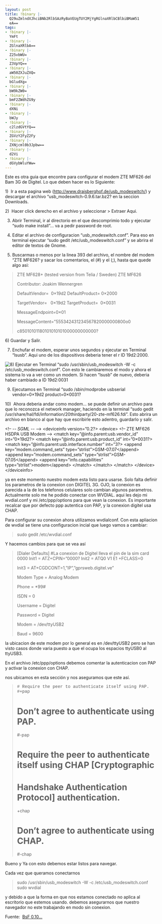 ```yaml
---
layout: post
title: !binary |-
  Q29uZmlndXJhciBNb2RlbSAzRyBaVEUgTUY2MjYgRGlnaXRlbCBlbiBMaW51
  eA==
tags:
- !binary |-
  YmFt
- !binary |-
  ZGlnaXRlbA==
- !binary |-
  Z25vbWU=
- !binary |-
  Z3VpYQ==
- !binary |-
  aW50ZXJuZXQ=
- !binary |-
  bGludXg=
- !binary |-
  bW9kZW0=
- !binary |-
  bmF2ZWdhZG9y
- !binary |-
  dXNi
- !binary |-
  bWJy
- !binary |-
  c2lzdGVtYQ==
- !binary |-
  ZGVzY2FyZ2Fy
- !binary |-
  ZXNjcml0b3Jpbw==
- !binary |-
  d2Vi
- !binary |-
  dGVybWluYWw=
---
```

Este es otra guia que encontre para configurar el modem ZTE MF626 del Bam 3G de Digitel. Lo que deben hacer es lo Siguiente:

1)  Ir a esta pagina web (<a title="http://www.draisberghof.de/usb_modeswitch/" href="http://www.draisberghof.de/usb_modeswitch/">http://www.draisberghof.de/usb_modeswitch/</a>) y descargar el archivo “usb_modeswitch-0.9.6.tar.bz2? en la seccion Downloads.

2)  Hacer click derecho en el archivo y seleccionar &gt; Extraer Aqui.

3) Abrir Terminal, ir al directorio en el que descomprimio todo y ejecutar “sudo make install”… va a pedir password de root.

4) Editar el archivo de configuracion “usb_modeswitch.conf”. Para eso en terminal ejecutar “sudo gedit /etc/usb_modeswitch.conf” y se abrira el editor de textos de Gnome.

5) Buscarmas o menos por la linea 393 del archivo, el nombre del modem “ZTE MF626? y sacar los comentarios, el (#) y el (;), hasta que quede algo asi:
<blockquote>ZTE MF628+ (tested version from Telia / Sweden)
ZTE MF626

Contributor: Joakim Wennergren

DefaultVendor=  0×19d2
DefaultProduct= 0×2000

TargetVendor=   0×19d2
TargetProduct=  0×0031

MessageEndpoint=0×01

MessageContent=”555342431234567820000000800o0

c85010101180101010101000000000000?</blockquote>
6) Guardar y Salir.

7) Enchufar el modem, esperar unos segundos y ejecutar en Terminal “lsusb”. Aqui uno de los dispositivos deberia tener el r ID 19d2:2000.

<img class="wp-smiley" src="http://effiejayx.velugmaracaibo.org.ve/wp-includes/images/smilies/icon_cool.gif" alt="8)" /> Ejecutar en Terminal “sudo /usr/sbin/usb_modeswitch -W -c /etc/usb_modeswitch.conf”. Con esto le cambiaremos el modo y ahora el sistema lo va a ver como un modem. Si hacen “lsusb” de nuevo, deberia haber cambiado a ID 19d2:0031

9) Ejecutamos en Terminal “sudo /sbin/modprobe usbserial vendor=0×19d2 product=0×0031?

10)  Ahora deberia andar como modem… se puede definir un archivo para que lo reconozca el network manager, haciendo en la terminal “sudo gedit /usr/share/hal/fdi/information/20thirdparty/20-zte-mf626.fdi”. Esto abrira un archivo en blanco al que hay que escribirle esto adentro, guardarlo y salir.

&lt;!– -*- SGML -*- –&gt;
&lt;deviceinfo version=”0.2?&gt;
&lt;device&gt;
&lt;!– ZTE MF626 HSDPA USB Modem –&gt;
&lt;match key=”@info.parent:usb.vendor_id” int=”0×19d2?&gt;
&lt;match key=”@info.parent:usb.product_id” int=”0×0031?&gt;
&lt;match key=”@info.parent:usb.interface.number” int=”3?&gt;
&lt;append key=”modem.command_sets” type=”strlist”&gt;GSM-07.07&lt;/append&gt;
&lt;append key=”modem.command_sets” type=”strlist”&gt;GSM-07.05&lt;/append&gt;
&lt;append key=”info.capabilities” type=”strlist”&gt;modem&lt;/append&gt;
&lt;/match&gt;
&lt;/match&gt;
&lt;/match&gt;
&lt;/device&gt;
&lt;/deviceinfo&gt;

ya en este momento nuestro modem esta listo para usarse. Solo falta definir los parametros de la conexion con DIGITEL 3G. OJO, la conexion es parecida a la de los telefonos celulares solo cambian algunos parametros. Actualmente solo me he podido conectar con WVDIAL. aqui les dejo mi wvdial.conf y mi /etc/ppp/options para que vean la conexion. Es importante recalcar que por defecto ppp autentica con PAP, y la conexion digitel usa CHAP.

Para configurar su conexion ahora utilizamos wvdialconf. Con esta apliacion de wvdial se tiene una configuracion incial que luego vamos a cambiar:
<blockquote>sudo gedit /etc/wvdial.conf</blockquote>
Y hacemos cambios para que se vea así
<blockquote>[Dialer Defaults]
#La conexion de Digitel lleva el pin de la sim card   0000
Init1 = ATZ+CPIN=”0000?
Init2 = ATQ0 V1 E1 +FCLASS=0

Init3 = AT+CGDCONT=1,”IP”,”gprsweb.digitel.ve”

Modem Type = Analog Modem

Phone = *99#

ISDN = 0

Username = Digitel

Password = Digitel

Modem = /dev/ttyUSB2

Baud = 9600</blockquote>
la ubicacion de este modem por lo general es en /dev/ttyUSB2 pero se han visto casos donde varia puesto a que el ocupa los espacios ttyUSB0 al ttyUSB3.

En el archivo /etc/ppp/options debemos comentar la autenticacion con PAP y activar la conexion con CHAP.

nos ubicamos en esta sección y nos aseguramos que este así.

<!--[if gte mso 9]><xml> <w :WordDocument> </w><w :View>Normal</w> <w :Zoom>0</w> <w :TrackMoves /> <w :TrackFormatting /> <w :HyphenationZone>21</w> <w :PunctuationKerning /> <w :ValidateAgainstSchemas /> <w :SaveIfXMLInvalid>false</w> <w :IgnoreMixedContent>false</w> <w :AlwaysShowPlaceholderText>false</w> <w :DoNotPromoteQF /> <w :LidThemeOther>ES-VE</w> <w :LidThemeAsian>X-NONE</w> <w :LidThemeComplexScript>X-NONE</w> <w :Compatibility> <w :BreakWrappedTables /> <w :SnapToGridInCell /> <w :WrapTextWithPunct /> <w :UseAsianBreakRules /> <w :DontGrowAutofit /> <w :SplitPgBreakAndParaMark /> <w :DontVertAlignCellWithSp /> <w :DontBreakConstrainedForcedTables /> <w :DontVertAlignInTxbx /> <w :Word11KerningPairs /> <w :CachedColBalance /> </w> <w :BrowserLevel>MicrosoftInternetExplorer4</w> <m :mathPr> <m :mathFont m:val="Cambria Math" /> <m :brkBin m:val="before" /> <m :brkBinSub m:val=" " /> <m :smallFrac m:val="off" /> <m :dispDef /> <m :lMargin m:val="0" /> <m :rMargin m:val="0" /> <m :defJc m:val="centerGroup" /> <m :wrapIndent m:val="1440" /> <m :intLim m:val="subSup" /> <m :naryLim m:val="undOvr" /> </m> </xml>< ![endif]--><!--[if gte mso 9]><xml> <w :LatentStyles DefLockedState="false" DefUnhideWhenUsed="true"   DefSemiHidden="true" DefQFormat="false" DefPriority="99"   LatentStyleCount="267"> <w :LsdException Locked="false" Priority="0" SemiHidden="false"    UnhideWhenUsed="false" QFormat="true" Name="Normal" /> <w :LsdException Locked="false" Priority="9" SemiHidden="false"    UnhideWhenUsed="false" QFormat="true" Name="heading 1" /> <w :LsdException Locked="false" Priority="9" QFormat="true" Name="heading 2" /> <w :LsdException Locked="false" Priority="9" QFormat="true" Name="heading 3" /> <w :LsdException Locked="false" Priority="9" QFormat="true" Name="heading 4" /> <w :LsdException Locked="false" Priority="9" QFormat="true" Name="heading 5" /> <w :LsdException Locked="false" Priority="9" QFormat="true" Name="heading 6" /> <w :LsdException Locked="false" Priority="9" QFormat="true" Name="heading 7" /> <w :LsdException Locked="false" Priority="9" QFormat="true" Name="heading 8" /> <w :LsdException Locked="false" Priority="9" QFormat="true" Name="heading 9" /> <w :LsdException Locked="false" Priority="39" Name="toc 1" /> <w :LsdException Locked="false" Priority="39" Name="toc 2" /> <w :LsdException Locked="false" Priority="39" Name="toc 3" /> <w :LsdException Locked="false" Priority="39" Name="toc 4" /> <w :LsdException Locked="false" Priority="39" Name="toc 5" /> <w :LsdException Locked="false" Priority="39" Name="toc 6" /> <w :LsdException Locked="false" Priority="39" Name="toc 7" /> <w :LsdException Locked="false" Priority="39" Name="toc 8" /> <w :LsdException Locked="false" Priority="39" Name="toc 9" /> <w :LsdException Locked="false" Priority="35" QFormat="true" Name="caption" /> <w :LsdException Locked="false" Priority="10" SemiHidden="false"    UnhideWhenUsed="false" QFormat="true" Name="Title" /> <w :LsdException Locked="false" Priority="1" Name="Default Paragraph Font" /> <w :LsdException Locked="false" Priority="11" SemiHidden="false"    UnhideWhenUsed="false" QFormat="true" Name="Subtitle" /> <w :LsdException Locked="false" Priority="22" SemiHidden="false"    UnhideWhenUsed="false" QFormat="true" Name="Strong" /> <w :LsdException Locked="false" Priority="20" SemiHidden="false"    UnhideWhenUsed="false" QFormat="true" Name="Emphasis" /> <w :LsdException Locked="false" Priority="59" SemiHidden="false"    UnhideWhenUsed="false" Name="Table Grid" /> <w :LsdException Locked="false" UnhideWhenUsed="false" Name="Placeholder Text" /> <w :LsdException Locked="false" Priority="1" SemiHidden="false"    UnhideWhenUsed="false" QFormat="true" Name="No Spacing" /> <w :LsdException Locked="false" Priority="60" SemiHidden="false"    UnhideWhenUsed="false" Name="Light Shading" /> <w :LsdException Locked="false" Priority="61" SemiHidden="false"    UnhideWhenUsed="false" Name="Light List" /> <w :LsdException Locked="false" Priority="62" SemiHidden="false"    UnhideWhenUsed="false" Name="Light Grid" /> <w :LsdException Locked="false" Priority="63" SemiHidden="false"    UnhideWhenUsed="false" Name="Medium Shading 1" /> <w :LsdException Locked="false" Priority="64" SemiHidden="false"    UnhideWhenUsed="false" Name="Medium Shading 2" /> <w :LsdException Locked="false" Priority="65" SemiHidden="false"    UnhideWhenUsed="false" Name="Medium List 1" /> <w :LsdException Locked="false" Priority="66" SemiHidden="false"    UnhideWhenUsed="false" Name="Medium List 2" /> <w :LsdException Locked="false" Priority="67" SemiHidden="false"    UnhideWhenUsed="false" Name="Medium Grid 1" /> <w :LsdException Locked="false" Priority="68" SemiHidden="false"    UnhideWhenUsed="false" Name="Medium Grid 2" /> <w :LsdException Locked="false" Priority="69" SemiHidden="false"    UnhideWhenUsed="false" Name="Medium Grid 3" /> <w :LsdException Locked="false" Priority="70" SemiHidden="false"    UnhideWhenUsed="false" Name="Dark List" /> <w :LsdException Locked="false" Priority="71" SemiHidden="false"    UnhideWhenUsed="false" Name="Colorful Shading" /> <w :LsdException Locked="false" Priority="72" SemiHidden="false"    UnhideWhenUsed="false" Name="Colorful List" /> <w :LsdException Locked="false" Priority="73" SemiHidden="false"    UnhideWhenUsed="false" Name="Colorful Grid" /> <w :LsdException Locked="false" Priority="60" SemiHidden="false"    UnhideWhenUsed="false" Name="Light Shading Accent 1" /> <w :LsdException Locked="false" Priority="61" SemiHidden="false"    UnhideWhenUsed="false" Name="Light List Accent 1" /> <w :LsdException Locked="false" Priority="62" SemiHidden="false"    UnhideWhenUsed="false" Name="Light Grid Accent 1" /> <w :LsdException Locked="false" Priority="63" SemiHidden="false"    UnhideWhenUsed="false" Name="Medium Shading 1 Accent 1" /> <w :LsdException Locked="false" Priority="64" SemiHidden="false"    UnhideWhenUsed="false" Name="Medium Shading 2 Accent 1" /> <w :LsdException Locked="false" Priority="65" SemiHidden="false"    UnhideWhenUsed="false" Name="Medium List 1 Accent 1" /> <w :LsdException Locked="false" UnhideWhenUsed="false" Name="Revision" /> <w :LsdException Locked="false" Priority="34" SemiHidden="false"    UnhideWhenUsed="false" QFormat="true" Name="List Paragraph" /> <w :LsdException Locked="false" Priority="29" SemiHidden="false"    UnhideWhenUsed="false" QFormat="true" Name="Quote" /> <w :LsdException Locked="false" Priority="30" SemiHidden="false"    UnhideWhenUsed="false" QFormat="true" Name="Intense Quote" /> <w :LsdException Locked="false" Priority="66" SemiHidden="false"    UnhideWhenUsed="false" Name="Medium List 2 Accent 1" /> <w :LsdException Locked="false" Priority="67" SemiHidden="false"    UnhideWhenUsed="false" Name="Medium Grid 1 Accent 1" /> <w :LsdException Locked="false" Priority="68" SemiHidden="false"    UnhideWhenUsed="false" Name="Medium Grid 2 Accent 1" /> <w :LsdException Locked="false" Priority="69" SemiHidden="false"    UnhideWhenUsed="false" Name="Medium Grid 3 Accent 1" /> <w :LsdException Locked="false" Priority="70" SemiHidden="false"    UnhideWhenUsed="false" Name="Dark List Accent 1" /> <w :LsdException Locked="false" Priority="71" SemiHidden="false"    UnhideWhenUsed="false" Name="Colorful Shading Accent 1" /> <w :LsdException Locked="false" Priority="72" SemiHidden="false"    UnhideWhenUsed="false" Name="Colorful List Accent 1" /> <w :LsdException Locked="false" Priority="73" SemiHidden="false"    UnhideWhenUsed="false" Name="Colorful Grid Accent 1" /> <w :LsdException Locked="false" Priority="60" SemiHidden="false"    UnhideWhenUsed="false" Name="Light Shading Accent 2" /> <w :LsdException Locked="false" Priority="61" SemiHidden="false"    UnhideWhenUsed="false" Name="Light List Accent 2" /> <w :LsdException Locked="false" Priority="62" SemiHidden="false"    UnhideWhenUsed="false" Name="Light Grid Accent 2" /> <w :LsdException Locked="false" Priority="63" SemiHidden="false"    UnhideWhenUsed="false" Name="Medium Shading 1 Accent 2" /> <w :LsdException Locked="false" Priority="64" SemiHidden="false"    UnhideWhenUsed="false" Name="Medium Shading 2 Accent 2" /> <w :LsdException Locked="false"
 Priority="65" SemiHidden="false"    UnhideWhenUsed="false" Name="Medium List 1 Accent 2" /> <w :LsdException Locked="false" Priority="66" SemiHidden="false"    UnhideWhenUsed="false" Name="Medium List 2 Accent 2" /> <w :LsdException Locked="false" Priority="67" SemiHidden="false"    UnhideWhenUsed="false" Name="Medium Grid 1 Accent 2" /> <w :LsdException Locked="false" Priority="68" SemiHidden="false"    UnhideWhenUsed="false" Name="Medium Grid 2 Accent 2" /> <w :LsdException Locked="false" Priority="69" SemiHidden="false"    UnhideWhenUsed="false" Name="Medium Grid 3 Accent 2" /> <w :LsdException Locked="false" Priority="70" SemiHidden="false"    UnhideWhenUsed="false" Name="Dark List Accent 2" /> <w :LsdException Locked="false" Priority="71" SemiHidden="false"    UnhideWhenUsed="false" Name="Colorful Shading Accent 2" /> <w :LsdException Locked="false" Priority="72" SemiHidden="false"    UnhideWhenUsed="false" Name="Colorful List Accent 2" /> <w :LsdException Locked="false" Priority="73" SemiHidden="false"    UnhideWhenUsed="false" Name="Colorful Grid Accent 2" /> <w :LsdException Locked="false" Priority="60" SemiHidden="false"    UnhideWhenUsed="false" Name="Light Shading Accent 3" /> <w :LsdException Locked="false" Priority="61" SemiHidden="false"    UnhideWhenUsed="false" Name="Light List Accent 3" /> <w :LsdException Locked="false" Priority="62" SemiHidden="false"    UnhideWhenUsed="false" Name="Light Grid Accent 3" /> <w :LsdException Locked="false" Priority="63" SemiHidden="false"    UnhideWhenUsed="false" Name="Medium Shading 1 Accent 3" /> <w :LsdException Locked="false" Priority="64" SemiHidden="false"    UnhideWhenUsed="false" Name="Medium Shading 2 Accent 3" /> <w :LsdException Locked="false" Priority="65" SemiHidden="false"    UnhideWhenUsed="false" Name="Medium List 1 Accent 3" /> <w :LsdException Locked="false" Priority="66" SemiHidden="false"    UnhideWhenUsed="false" Name="Medium List 2 Accent 3" /> <w :LsdException Locked="false" Priority="67" SemiHidden="false"    UnhideWhenUsed="false" Name="Medium Grid 1 Accent 3" /> <w :LsdException Locked="false" Priority="68" SemiHidden="false"    UnhideWhenUsed="false" Name="Medium Grid 2 Accent 3" /> <w :LsdException Locked="false" Priority="69" SemiHidden="false"    UnhideWhenUsed="false" Name="Medium Grid 3 Accent 3" /> <w :LsdException Locked="false" Priority="70" SemiHidden="false"    UnhideWhenUsed="false" Name="Dark List Accent 3" /> <w :LsdException Locked="false" Priority="71" SemiHidden="false"    UnhideWhenUsed="false" Name="Colorful Shading Accent 3" /> <w :LsdException Locked="false" Priority="72" SemiHidden="false"    UnhideWhenUsed="false" Name="Colorful List Accent 3" /> <w :LsdException Locked="false" Priority="73" SemiHidden="false"    UnhideWhenUsed="false" Name="Colorful Grid Accent 3" /> <w :LsdException Locked="false" Priority="60" SemiHidden="false"    UnhideWhenUsed="false" Name="Light Shading Accent 4" /> <w :LsdException Locked="false" Priority="61" SemiHidden="false"    UnhideWhenUsed="false" Name="Light List Accent 4" /> <w :LsdException Locked="false" Priority="62" SemiHidden="false"    UnhideWhenUsed="false" Name="Light Grid Accent 4" /> <w :LsdException Locked="false" Priority="63" SemiHidden="false"    UnhideWhenUsed="false" Name="Medium Shading 1 Accent 4" /> <w :LsdException Locked="false" Priority="64" SemiHidden="false"    UnhideWhenUsed="false" Name="Medium Shading 2 Accent 4" /> <w :LsdException Locked="false" Priority="65" SemiHidden="false"    UnhideWhenUsed="false" Name="Medium List 1 Accent 4" /> <w :LsdException Locked="false" Priority="66" SemiHidden="false"    UnhideWhenUsed="false" Name="Medium List 2 Accent 4" /> <w :LsdException Locked="false" Priority="67" SemiHidden="false"    UnhideWhenUsed="false" Name="Medium Grid 1 Accent 4" /> <w :LsdException Locked="false" Priority="68" SemiHidden="false"    UnhideWhenUsed="false" Name="Medium Grid 2 Accent 4" /> <w :LsdException Locked="false" Priority="69" SemiHidden="false"    UnhideWhenUsed="false" Name="Medium Grid 3 Accent 4" /> <w :LsdException Locked="false" Priority="70" SemiHidden="false"    UnhideWhenUsed="false" Name="Dark List Accent 4" /> <w :LsdException Locked="false" Priority="71" SemiHidden="false"    UnhideWhenUsed="false" Name="Colorful Shading Accent 4" /> <w :LsdException Locked="false" Priority="72" SemiHidden="false"    UnhideWhenUsed="false" Name="Colorful List Accent 4" /> <w :LsdException Locked="false" Priority="73" SemiHidden="false"    UnhideWhenUsed="false" Name="Colorful Grid Accent 4" /> <w :LsdException Locked="false" Priority="60" SemiHidden="false"    UnhideWhenUsed="false" Name="Light Shading Accent 5" /> <w :LsdException Locked="false" Priority="61" SemiHidden="false"    UnhideWhenUsed="false" Name="Light List Accent 5" /> <w :LsdException Locked="false" Priority="62" SemiHidden="false"    UnhideWhenUsed="false" Name="Light Grid Accent 5" /> <w :LsdException Locked="false" Priority="63" SemiHidden="false"    UnhideWhenUsed="false" Name="Medium Shading 1 Accent 5" /> <w :LsdException Locked="false" Priority="64" SemiHidden="false"    UnhideWhenUsed="false" Name="Medium Shading 2 Accent 5" /> <w :LsdException Locked="false" Priority="65" SemiHidden="false"    UnhideWhenUsed="false" Name="Medium List 1 Accent 5" /> <w :LsdException Locked="false" Priority="66" SemiHidden="false"    UnhideWhenUsed="false" Name="Medium List 2 Accent 5" /> <w :LsdException Locked="false" Priority="67" SemiHidden="false"    UnhideWhenUsed="false" Name="Medium Grid 1 Accent 5" /> <w :LsdException Locked="false" Priority="68" SemiHidden="false"    UnhideWhenUsed="false" Name="Medium Grid 2 Accent 5" /> <w :LsdException Locked="false" Priority="69" SemiHidden="false"    UnhideWhenUsed="false" Name="Medium Grid 3 Accent 5" /> <w :LsdException Locked="false" Priority="70" SemiHidden="false"    UnhideWhenUsed="false" Name="Dark List Accent 5" /> <w :LsdException Locked="false" Priority="71" SemiHidden="false"    UnhideWhenUsed="false" Name="Colorful Shading Accent 5" /> <w :LsdException Locked="false" Priority="72" SemiHidden="false"    UnhideWhenUsed="false" Name="Colorful List Accent 5" /> <w :LsdException Locked="false" Priority="73" SemiHidden="false"    UnhideWhenUsed="false" Name="Colorful Grid Accent 5" /> <w :LsdException Locked="false" Priority="60" SemiHidden="false"    UnhideWhenUsed="false" Name="Light Shading Accent 6" /> <w :LsdException Locked="false" Priority="61" SemiHidden="false"    UnhideWhenUsed="false" Name="Light List Accent 6" /> <w :LsdException Locked="false" Priority="62" SemiHidden="false"    UnhideWhenUsed="false" Name="Light Grid Accent 6" /> <w :LsdException Locked="false" Priority="63" SemiHidden="false"    UnhideWhenUsed="false" Name="Medium Shading 1 Accent 6" /> <w :LsdException Locked="false" Priority="64" SemiHidden="false"    UnhideWhenUsed="false" Name="Medium Shading 2 Accent 6" /> <w :LsdException Locked="false" Priority="65" SemiHidden="false"    UnhideWhenUsed="false" Name="Medium List 1 Accent 6" /> <w :LsdException Locked="false" Priority="66" SemiHidden="false"    UnhideWhenUsed="false" Name="Medium List 2 Accent 6" /> <w :LsdException Locked="false" Priority="67" SemiHidden="false"    UnhideWhenUsed="false" Name="Medium Grid 1 Accent 6" /> <w :LsdException Locked="false" Priority="68" SemiHidden="false"    UnhideWhenUsed="false" Name="Medium Grid 2 Accent 6" /> <w :LsdException Locked="false" Priority="69" SemiHidden="false"    UnhideWhenUsed="false" Name="Medium Grid 3 Accent 6" /> <w :LsdException Locked="false" Priority="70" SemiHidden="false"    UnhideWhenUsed="false" Name="Dark List Accent 6" /> <w :LsdException Locked="false" Priority="71" SemiHidden="false"    UnhideWhenUsed="false" Name="Colorful Shading Accent 6" /> <w :LsdException Locked="false" Priority="72" SemiHidden="false"    UnhideWhenUsed="false" Name="Colorful List Accent 6" /> <w :LsdException Locked="false" Priority="73" SemiHidden="false"    UnhideWhenUsed="false" Name="Colorful Grid Accent 6" /> <w :LsdException Locked="false" Priority="19" SemiHidden="false"    UnhideWhenUsed="false" QFormat="true" Name="Subtle Emphasis" /> <w :LsdException Locked="false" Pri
ority="21" SemiHidden="false"    UnhideWhenUsed="false" QFormat="true" Name="Intense Emphasis" /> <w :LsdException Locked="false" Priority="31" SemiHidden="false"    UnhideWhenUsed="false" QFormat="true" Name="Subtle Reference" /> <w :LsdException Locked="false" Priority="32" SemiHidden="false"    UnhideWhenUsed="false" QFormat="true" Name="Intense Reference" /> <w :LsdException Locked="false" Priority="33" SemiHidden="false"    UnhideWhenUsed="false" QFormat="true" Name="Book Title" /> <w :LsdException Locked="false" Priority="37" Name="Bibliography" /> <w :LsdException Locked="false" Priority="39" QFormat="true" Name="TOC Heading" /> </w> </xml>< ![endif]--><!--  /* Font Definitions */  @font-face 	{font-family:"Cambria Math"; 	panose-1:0 0 0 0 0 0 0 0 0 0; 	mso-font-charset:1; 	mso-generic-font-family:roman; 	mso-font-format:other; 	mso-font-pitch:variable; 	mso-font-signature:0 0 0 0 0 0;} @font-face 	{font-family:Calibri; 	panose-1:2 15 5 2 2 2 4 3 2 4; 	mso-font-charset:0; 	mso-generic-font-family:swiss; 	mso-font-pitch:variable; 	mso-font-signature:-1610611985 1073750139 0 0 159 0;} @font-face 	{font-family:Consolas; 	panose-1:2 11 6 9 2 2 4 3 2 4; 	mso-font-charset:0; 	mso-generic-font-family:modern; 	mso-font-pitch:fixed; 	mso-font-signature:-1610611985 1073750091 0 0 159 0;}  /* Style Definitions */  p.MsoNormal, li.MsoNormal, div.MsoNormal 	{mso-style-unhide:no; 	mso-style-qformat:yes; 	mso-style-parent:""; 	margin-top:0cm; 	margin-right:0cm; 	margin-bottom:10.0pt; 	margin-left:0cm; 	line-height:115%; 	mso-pagination:widow-orphan; 	font-size:11.0pt; 	font-family:"Calibri","sans-serif"; 	mso-ascii-font-family:Calibri; 	mso-ascii-theme-font:minor-latin; 	mso-fareast-font-family:Calibri; 	mso-fareast-theme-font:minor-latin; 	mso-hansi-font-family:Calibri; 	mso-hansi-theme-font:minor-latin; 	mso-bidi-font-family:"Times New Roman"; 	mso-bidi-theme-font:minor-bidi; 	mso-fareast-language:EN-US;} p.MsoPlainText, li.MsoPlainText, div.MsoPlainText 	{mso-style-priority:99; 	mso-style-link:"Texto sin formato Car"; 	margin:0cm; 	margin-bottom:.0001pt; 	mso-pagination:widow-orphan; 	font-size:10.5pt; 	font-family:Consolas; 	mso-fareast-font-family:Calibri; 	mso-fareast-theme-font:minor-latin; 	mso-bidi-font-family:"Times New Roman"; 	mso-bidi-theme-font:minor-bidi; 	mso-fareast-language:EN-US;} span.TextosinformatoCar 	{mso-style-name:"Texto sin formato Car"; 	mso-style-priority:99; 	mso-style-unhide:no; 	mso-style-locked:yes; 	mso-style-link:"Texto sin formato"; 	mso-ansi-font-size:10.5pt; 	mso-bidi-font-size:10.5pt; 	font-family:Consolas; 	mso-ascii-font-family:Consolas; 	mso-hansi-font-family:Consolas;} .MsoChpDefault 	{mso-style-type:export-only; 	mso-default-props:yes; 	mso-ascii-font-family:Calibri; 	mso-ascii-theme-font:minor-latin; 	mso-fareast-font-family:Calibri; 	mso-fareast-theme-font:minor-latin; 	mso-hansi-font-family:Calibri; 	mso-hansi-theme-font:minor-latin; 	mso-bidi-font-family:"Times New Roman"; 	mso-bidi-theme-font:minor-bidi; 	mso-fareast-language:EN-US;} .MsoPapDefault 	{mso-style-type:export-only; 	margin-bottom:10.0pt; 	line-height:115%;} @page Section1 	{size:612.0pt 792.0pt; 	margin:70.85pt 3.0cm 70.85pt 3.0cm; 	mso-header-margin:36.0pt; 	mso-footer-margin:36.0pt; 	mso-paper-source:0;} div.Section1 	{page:Section1;} --><!--[if gte mso 10]> <mce :style>< !   /* Style Definitions */  table.MsoNormalTable 	{mso-style-name:"Tabla normal"; 	mso-tstyle-rowband-size:0; 	mso-tstyle-colband-size:0; 	mso-style-noshow:yes; 	mso-style-priority:99; 	mso-style-qformat:yes; 	mso-style-parent:""; 	mso-padding-alt:0cm 5.4pt 0cm 5.4pt; 	mso-para-margin-top:0cm; 	mso-para-margin-right:0cm; 	mso-para-margin-bottom:10.0pt; 	mso-para-margin-left:0cm; 	line-height:115%; 	mso-pagination:widow-orphan; 	font-size:11.0pt; 	font-family:"Calibri","sans-serif"; 	mso-ascii-font-family:Calibri; 	mso-ascii-theme-font:minor-latin; 	mso-hansi-font-family:Calibri; 	mso-hansi-theme-font:minor-latin; 	mso-fareast-language:EN-US;} --> <!--[endif]-->
<blockquote>
<p class="MsoPlainText"><span style="font-family: &quot;Courier New&quot;;" lang="EN-US"># Require the peer to authenticate itself using PAP.
#+pap</span>

# Don’t agree to authenticate using PAP.
#-pap

# Require the peer to authenticate itself using CHAP [Cryptographic
# Handshake Authentication Protocol] authentication.
+chap

# Don’t agree to authenticate using CHAP.
#-chap</p></blockquote>
Bueno y Ya con esto debemos estar listos para navegar.

Cada vez que queramos conectarnos
<blockquote>sudo /usr/sbin/usb_modeswitch -W -c /etc/usb_modeswitch.conf
sudo wvdial</blockquote>
y debido a que la forma en que nos estamos conectado no aplica al escritorio que estemos usando. debemos asegurarnos que nuestro navegador no este trabajando en modo sin conexion.

Fuente:  <a href="http://effiejayx.velugmaracaibo.org.ve/" target="_blank">BsF 0.10...</a></mce>
